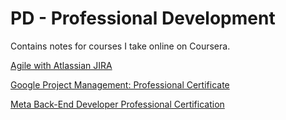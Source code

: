 # PD - Professional Development

Contains notes for courses I take online on Coursera.

[Agile with Atlassian JIRA](agileWithAtlassianJira/README.md)

[Google Project Management: Professional Certificate](googleProjectManagement/README.md)

[Meta Back-End Developer Professional Certification](metaBackEndDev/README.md)
